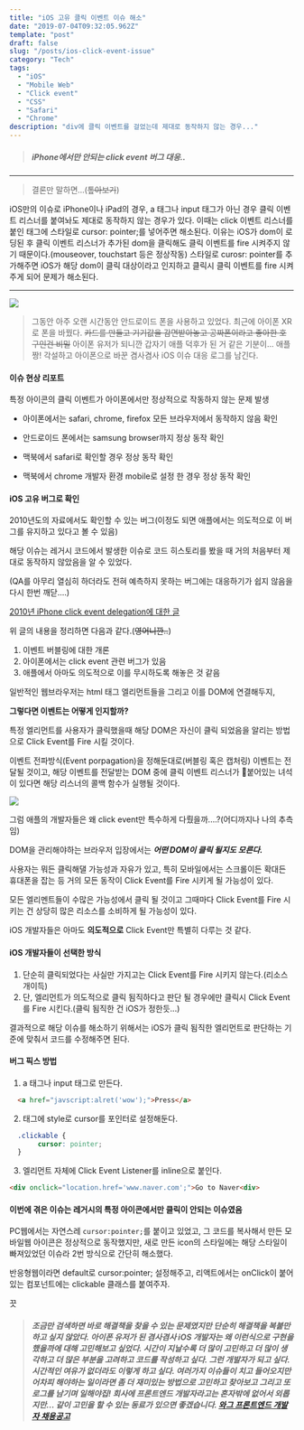 ```yaml
---
title: "iOS 고유 클릭 이벤트 이슈 해소"
date: "2019-07-04T09:32:05.962Z"
template: "post"
draft: false
slug: "/posts/ios-click-event-issue"
category: "Tech"
tags:
  - "iOS"
  - "Mobile Web"
  - "Click event"
  - "CSS"
  - "Safari"
  - "Chrome"
description: "div에 클릭 이벤트를 걸었는데 제대로 동작하지 않는 경우..."
---
```


> ##### iPhone에서만 안되는 click event 버그 대응..

---

> 결론만 말하면...(~~톺아보기~~)

iOS만의 이슈로 iPhone이나 iPad의 경우, a 태그나 input 태그가 아닌 경우 클릭 이벤트 리스너를 붙여놔도 제대로 동작하지 않는 경우가 있다. 이때는 click 이벤트 리스너를 붙인 태그에 스타일로 cursor: pointer;를 넣어주면 해소된다. 이유는 iOS가 dom이 로딩된 후 클릭 이벤트 리스너가 추가된 dom을 클릭해도 클릭 이벤트를 fire 시켜주지 않기 때문이다.(mouseover, touchstart 등은 정상작동) 스타일로 curosr: pointer를 추가해주면 iOS가 해당 dom이 클릭 대상이라고 인지하고 클릭시 클릭 이벤트를 fire 시켜주게 되어 문제가 해소된다.

---

![](/images/2019-07-05/ios-logo.png)

> 그동안 아주 오랜 시간동안 안드로이드 폰을 사용하고 있었다. 최근에 아이폰 XR로 폰을 바꿨다. ~~카드를 만들고 기기값을 감면받아놓고 공짜폰이라고 좋아한 호구인건 비밀~~ 아이폰 유저가 되니깐 갑자기 애플 덕후가 된 거 같은 기분이... 애플짱! 각설하고 아이폰으로 바꾼 겸사겸사 iOS 이슈 대응 로그를 남긴다.



#### 이슈 현상 리포트

특정 아이콘의 클릭 이벤트가 아이폰에서만 정상적으로 작동하지 않는 문제 발생

- 아이폰에서는 safari, chrome, firefox 모든 브라우저에서 동작하지 않음 확인

- 안드로이드 폰에서는 samsung browser까지 정상 동작 확인

- 맥북에서 safari로 확인할 경우 정상 동작 확인

- 맥북에서 chrome 개발자 환경 mobile로 설정 한 경우 정상 동작 확인

#### iOS 고유 버그로 확인

2010년도의 자료에서도 확인할 수 있는 버그(이정도 되면 애플에서는 의도적으로 이 버그를 유지하고 있다고 볼 수 있음)

해당 이슈는 레거시 코드에서 발생한 이슈로 코드 히스토리를 봤을 때 거의 처음부터 제대로 동작하지 않았음을 알 수 있었다.

(QA를 아무리 열심히 하더라도 전혀 예측하지 못하는 버그에는 대응하기가 쉽지 않음을 다시 한번 깨닫....)

[2010년 iPhone click event delegation에 대한 글](https://www.quirksmode.org/blog/archives/2010/09/click_event_del.html)

위 글의 내용을 정리하면 다음과 같다.(~~영어니깐..~~)

1. 이벤트 버블링에 대한 개론
2. 아이폰에서는 click event 관련 버그가 있음
3. 애플에서 아마도 의도적으로 이를 무시하도록 해놓은 것 같음


일반적인 웹브라우저는 html 태그 엘리먼트들을 그리고 이를 DOM에 연결해두지,

**그렇다면 이벤트는 어떻게 인지할까?**

특정 엘리먼트를 사용자가 클릭했을때 해당 DOM은 자신이 클릭 되었음을 알리는 방법으로 Click Event를 Fire 시킬 것이다.

이벤트 전파방식(Event porpagation)을 정해둔대로(버블링 혹은 캡처링) 이벤트는 전달될 것이고, 
해당 이벤트를 전달받는 DOM 중에 클릭 이벤트 리스너가 붙어있는 녀석이 있다면 해당 리스너의 콜백 함수가 실행될 것이다.

![](/images/2019-07-05/apple-developer-logo.png)

그럼 애플의 개발자들은 왜 click event만 특수하게 다뤘을까....?(어디까지나 나의 추측임)

DOM을 관리해야하는 브라우저 입장에서는 __*어떤 DOM이 클릭 될지도 모른다.*__

사용자는 뭐든 클릭해댈 가능성과 자유가 있고, 특히 모바일에서는 스크롤이든 확대든 휴대폰을 잡는 등 거의 모든 동작이 Click Event를 Fire 시키게 될 가능성이 있다.

모든 엘리멘트들이 수많은 가능성에서 클릭 될 것이고 그때마다 Click Event를 Fire 시키는 건 상당히 많은 리소스를 소비하게 될 가능성이 있다.

iOS 개발자들은 아마도 **의도적으로** Click Event만 특별히 다루는 것 같다.

#### iOS 개발자들이 선택한 방식

1. 단순히 클릭되었다는 사실만 가지고는 Click Event를 Fire 시키지 않는다.(리소스 개이득)
2. 단, 엘리먼트가 의도적으로 클릭 됨직하다고 판단 될 경우에만 클릭시 Click Event를 Fire 시킨다.(클릭 됨직한 건 iOS가 정한듯...)


결과적으로 해당 이슈를 해소하기 위해서는 iOS가 클릭 됨직한 엘리먼트로 판단하는 기준에 맞춰서 코드를 수정해주면 된다.


#### 버그 픽스 방법
1. a 태그나 input 태그로 만든다.
```html
  <a href="javscript:alret('wow');">Press</a>
```
2. 태그에 style로 cursor를 포인터로 설정해둔다.
```css
  .clickable {
       cursor: pointer;
  }
```
3. 엘리먼트 자체에 Click Event Listener를 inline으로 붙인다.
```html
<div onclick="location.href='www.naver.com';">Go to Naver<div>
```


#### 이번에 겪은 이슈는 레거시의 특정 아이콘에서만 클릭이 안되는 이슈였음

PC웹에서는 자연스레 `cursor:pointer;`를 붙이고 있었고, 그 코드를 복사해서 만든 모바일웹 아이콘은 정상적으로 동작했지만, 새로 만든 icon의 스타일에는 해당 스타일이 빠져있었던 이슈라 2번 방식으로 간단히 해소했다.

반응형웹이라면 default로 cursor:pointer; 설정해주고,
리액트에서는 onClick이 붙어있는 컴포넌트에는 clickable 클래스를 붙여주자.

끗

> ##### 조금만 검색하면 바로 해결책을 찾을 수 있는 문제였지만 단순히 해결책을 복붙만 하고 싶지 않았다. 아이폰 유저가 된 겸사겸사 iOS 개발자는 왜 이런식으로 구현을 했을까에 대해 고민해보고 싶었다. 시간이 지날수록 더 많이 고민하고 더 많이 생각하고 더 많은 부분을 고려하고 코드를 작성하고 싶다. 그런 개발자가 되고 싶다. 시간적인 여유가 없더라도 이렇게 하고 싶다. 여러가지 이슈들이 치고 들어오지만 어차피 해야하는 일이라면 좀 더 재미있는 방법으로 고민하고 찾아보고 그리고 또 로그를 남기며 일해야집! 회사에 프론트엔드 개발자라고는 혼자밖에 없어서 외롭지만... 같이 고민을 할 수 있는 동료가 있으면 좋겠습니다. [와그 프론트엔드 개발자 채용공고](https://www.wanted.co.kr/wd/23772)